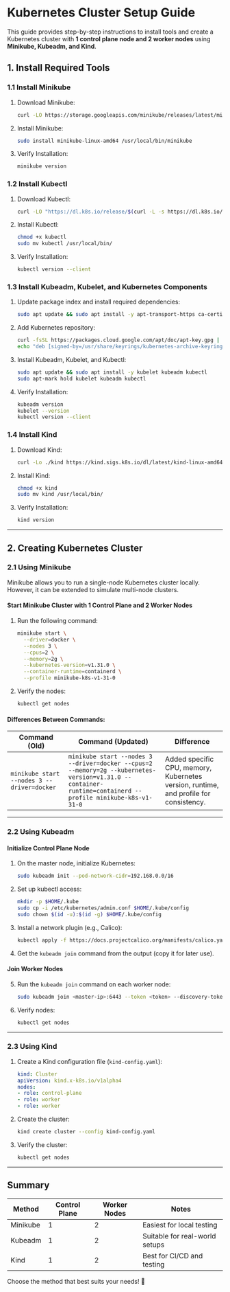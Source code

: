 # Kubernetes Cluster Setup Guide

This guide provides step-by-step instructions to install tools and create a Kubernetes cluster with **1 control plane node and 2 worker nodes** using **Minikube, Kubeadm, and Kind**.

## 1. Install Required Tools

### 1.1 Install Minikube
1. Download Minikube:
   ```sh
   curl -LO https://storage.googleapis.com/minikube/releases/latest/minikube-linux-amd64
   ```
2. Install Minikube:
   ```sh
   sudo install minikube-linux-amd64 /usr/local/bin/minikube
   ```
3. Verify Installation:
   ```sh
   minikube version
   ```

### 1.2 Install Kubectl
1. Download Kubectl:
   ```sh
   curl -LO "https://dl.k8s.io/release/$(curl -L -s https://dl.k8s.io/release/stable.txt)/bin/linux/amd64/kubectl"
   ```
2. Install Kubectl:
   ```sh
   chmod +x kubectl
   sudo mv kubectl /usr/local/bin/
   ```
3. Verify Installation:
   ```sh
   kubectl version --client
   ```

### 1.3 Install Kubeadm, Kubelet, and Kubernetes Components
1. Update package index and install required dependencies:
   ```sh
   sudo apt update && sudo apt install -y apt-transport-https ca-certificates curl
   ```
2. Add Kubernetes repository:
   ```sh
   curl -fsSL https://packages.cloud.google.com/apt/doc/apt-key.gpg | sudo gpg --dearmor -o /usr/share/keyrings/kubernetes-archive-keyring.gpg
   echo "deb [signed-by=/usr/share/keyrings/kubernetes-archive-keyring.gpg] https://apt.kubernetes.io/ kubernetes-xenial main" | sudo tee /etc/apt/sources.list.d/kubernetes.list
   ```
3. Install Kubeadm, Kubelet, and Kubectl:
   ```sh
   sudo apt update && sudo apt install -y kubelet kubeadm kubectl
   sudo apt-mark hold kubelet kubeadm kubectl
   ```
4. Verify Installation:
   ```sh
   kubeadm version
   kubelet --version
   kubectl version --client
   ```

### 1.4 Install Kind
1. Download Kind:
   ```sh
   curl -Lo ./kind https://kind.sigs.k8s.io/dl/latest/kind-linux-amd64
   ```
2. Install Kind:
   ```sh
   chmod +x kind
   sudo mv kind /usr/local/bin/
   ```
3. Verify Installation:
   ```sh
   kind version
   ```

---

## 2. Creating Kubernetes Cluster

### 2.1 Using Minikube
Minikube allows you to run a single-node Kubernetes cluster locally. However, it can be extended to simulate multi-node clusters.

#### Start Minikube Cluster with 1 Control Plane and 2 Worker Nodes
1. Run the following command:
   ```sh
   minikube start \
     --driver=docker \
     --nodes 3 \
     --cpus=2 \
     --memory=2g \
     --kubernetes-version=v1.31.0 \
     --container-runtime=containerd \
     --profile minikube-k8s-v1-31-0
   ```
2. Verify the nodes:
   ```sh
   kubectl get nodes
   ```

#### Differences Between Commands:
| Command (Old) | Command (Updated) | Difference |
|--------------|-----------------|------------|
| `minikube start --nodes 3 --driver=docker` | `minikube start --nodes 3 --driver=docker --cpus=2 --memory=2g --kubernetes-version=v1.31.0 --container-runtime=containerd --profile minikube-k8s-v1-31-0` | Added specific CPU, memory, Kubernetes version, runtime, and profile for consistency. |

---

### 2.2 Using Kubeadm
#### Initialize Control Plane Node
1. On the master node, initialize Kubernetes:
   ```sh
   sudo kubeadm init --pod-network-cidr=192.168.0.0/16
   ```
2. Set up kubectl access:
   ```sh
   mkdir -p $HOME/.kube
   sudo cp -i /etc/kubernetes/admin.conf $HOME/.kube/config
   sudo chown $(id -u):$(id -g) $HOME/.kube/config
   ```
3. Install a network plugin (e.g., Calico):
   ```sh
   kubectl apply -f https://docs.projectcalico.org/manifests/calico.yaml
   ```
4. Get the `kubeadm join` command from the output (copy it for later use).

#### Join Worker Nodes
5. Run the `kubeadm join` command on each worker node:
   ```sh
   sudo kubeadm join <master-ip>:6443 --token <token> --discovery-token-ca-cert-hash sha256:<hash>
   ```
6. Verify nodes:
   ```sh
   kubectl get nodes
   ```

---

### 2.3 Using Kind
1. Create a Kind configuration file (`kind-config.yaml`):
   ```yaml
   kind: Cluster
   apiVersion: kind.x-k8s.io/v1alpha4
   nodes:
   - role: control-plane
   - role: worker
   - role: worker
   ```
2. Create the cluster:
   ```sh
   kind create cluster --config kind-config.yaml
   ```
3. Verify the cluster:
   ```sh
   kubectl get nodes
   ```

---

## Summary
| Method    | Control Plane | Worker Nodes | Notes |
|-----------|--------------|--------------|-------|
| Minikube  | 1            | 2            | Easiest for local testing |
| Kubeadm   | 1            | 2            | Suitable for real-world setups |
| Kind      | 1            | 2            | Best for CI/CD and testing |

Choose the method that best suits your needs! 🚀




